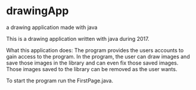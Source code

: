 # drawingApp
a drawing application made with java

This is a drawing application written with java during 2017.

What this application does:
The program provides the users accounts to gain access to the program. 
In the program, the user can draw images and save those images in the library and can even fix those saved images. Those images saved to the library can be removed as the user wants.

To start the program run the FirstPage.java.
